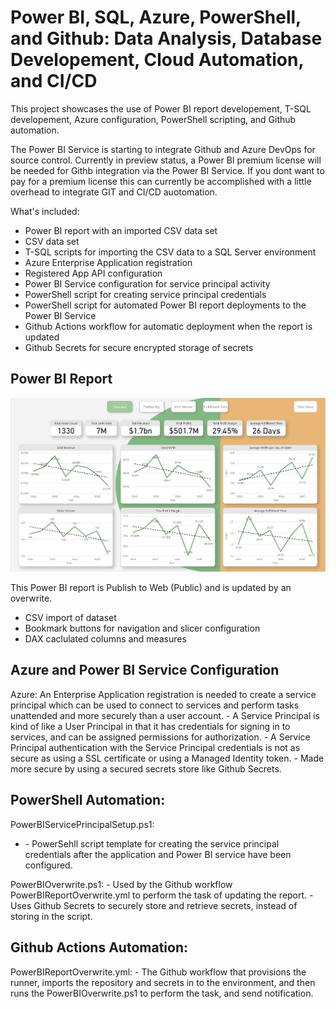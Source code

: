 <h1>Power BI, SQL, Azure, PowerShell, and Github: Data Analysis, Database Developement, Cloud Automation, and CI/CD</h1>

This project showcases the use of Power BI report developement, T-SQL developement, Azure configuration, PowerShell scripting, and Github automation.

The Power BI Service is starting to integrate Github and Azure DevOps for source control. Currently in preview status, a Power BI premium license will be needed for Githb integration via the Power BI Service.
If you dont want to pay for a premium license this can currently be accomplished with a little overhead to integrate GIT and CI/CD auotomation.

What's included:
- Power BI report with an imported CSV data set
- CSV data set
- T-SQL scripts for importing the CSV data to a SQL Server environment
- Azure Enterprise Application registration
- Registered App API configuration
- Power BI Service configuration for service principal activity
- PowerShell script for creating service principal credentials
- PowerShell script for automated Power BI report deployments to the Power BI Service
- Github Actions workflow for automatic deployment when the report is updated
- Github Secrets for secure encrypted storage of secrets

<h2>Power BI Report</h2>
<a href="[https://app.powerbi.com/view?r=eyJrIjoiN2I2NTVjMzMtMTM5Ni00Zjg4LWFlMGItMWM5OTQyMmRkZDkzIiwidCI6ImYzNmUyMWM1LTU0MjktNDRlNi1hZjlhLTUwOWMzYWEwNzc2MSJ9&pageName=ReportSectionb20cb185ce329cea8bfc](https://app.powerbi.com/view?r=eyJrIjoiNWY5MDgxMWQtYTM2Zi00YmExLTg5NzktZDhmMTk5YzBjOWQ0IiwidCI6ImYzNmUyMWM1LTU0MjktNDRlNi1hZjlhLTUwOWMzYWEwNzc2MSJ9&pageName=ReportSectionb20cb185ce329cea8bfc)"><img src="https://github.com/JFloresTech/PowerBI/blob/main/Europe%20Sales%20Report%20.jpg"></a>

  This Power BI report is Publish to Web (Public) and is updated by an overwrite.
  - CSV import of dataset 
  - Bookmark buttons for navigation and slicer configuration
  - DAX caclulated columns and measures 

<h2>Azure and Power BI Service Configuration</h2>
Azure:
  An Enterprise Application registration is needed to create a service principal which can be used to connect to services and perform tasks unattended and more securely than a user account.
  - A Service Principal is kind of like a User Principal in that it has credentials for signing in to services, and can be assigned permissions for authorization.
  - A Service Principal authentication with the Service Principal credentials is not as secure as using a SSL certificate or using a Managed Identity token.
  - Made more secure by using a secured secrets store like Github Secrets.

<h2>PowerShell Automation:</h2>
PowerBIServicePrincipalSetup.ps1:
<ul>
<li>
  - PowerSehll script template for creating the service principal credentials after the application and Power BI service have been configured.
</li>
</ul>
PowerBIOverwrite.ps1:
  - Used by the Github workflow PowerBIReportOverwrite.yml to perform the task of updating the report.
  - Uses Github Secrets to securely store and retrieve secrets, instead of storing in the script.

<h2>Github Actions Automation:</h2>
PowerBIReportOverwrite.yml:
- The Github workflow that provisions the runner, imports the repository and secrets in to the environment, and then runs the PowerBIOverwrite.ps1 to perform the task, and send notification.
